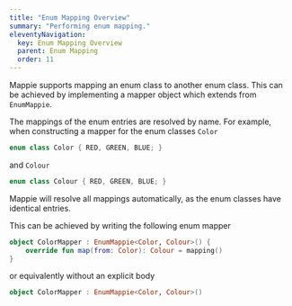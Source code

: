 ```yaml
---
title: "Enum Mapping Overview"
summary: "Performing enum mapping."
eleventyNavigation:
  key: Enum Mapping Overview
  parent: Enum Mapping
  order: 11
---
```


Mappie supports mapping an enum class to another enum class. This can be achieved by implementing a mapper object which
extends from `EnumMappie`.

The mappings of the enum entries are resolved by name. For example, when constructing a mapper for the enum 
classes `Color`
```kotlin
enum class Color { RED, GREEN, BLUE; }
```
and `Colour`
```kotlin
enum class Colour { RED, GREEN, BLUE; }
```
Mappie will resolve all mappings automatically, as the enum classes have identical entries. 

This can be achieved by writing the following enum mapper
```kotlin
object ColorMapper : EnumMappie<Color, Colour>() {
    override fun map(from: Color): Colour = mapping()
}
```
or equivalently without an explicit body
```kotlin
object ColorMapper : EnumMappie<Color, Colour>()
```